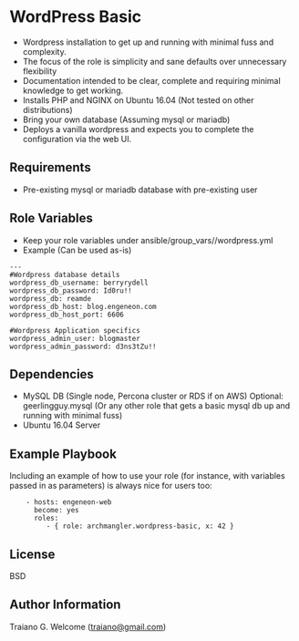 WordPress Basic
===============

- Wordpress installation to get up and running with minimal fuss and complexity.
- The focus of the role is simplicity and sane defaults over unnecessary flexibility
- Documentation intended to be clear, complete and requiring minimal knowledge to get working.
- Installs PHP and NGINX on Ubuntu 16.04 (Not tested on other distributions)
- Bring your own database (Assuming mysql or mariadb)
- Deploys a vanilla wordpress and expects you to complete the configuration via the web UI.

Requirements
------------

- Pre-existing mysql or mariadb database with pre-existing user

Role Variables
--------------

- Keep your role variables under ansible/group_vars/<site-name>/wordpress.yml
- Example (Can be used as-is)

```
---
#Wordpress database details
wordpress_db_username: berryrydell
wordpress_db_password: Id0ru!!
wordpress_db: reamde 
wordpress_db_host: blog.engeneon.com 
wordpress_db_host_port: 6606

#Wordpress Application specifics
wordpress_admin_user: blogmaster
wordpress_admin_password: d3ns3tZu!! 
```

Dependencies
------------

- MySQL DB (Single node, Percona cluster or RDS if on AWS) Optional: geerlingguy.mysql (Or any other role that gets a basic mysql db up and running with minimal fuss)
- Ubuntu 16.04 Server

Example Playbook
----------------

Including an example of how to use your role (for instance, with variables passed in as parameters) is always nice for users too:

```
    - hosts: engeneon-web
      become: yes
      roles:
         - { role: archmangler.wordpress-basic, x: 42 }
```

License
-------

BSD

Author Information
------------------

Traiano G. Welcome (traiano@gmail.com)
